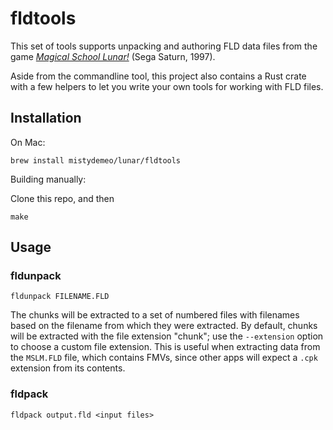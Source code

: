 # fldtools

This set of tools supports unpacking and authoring FLD data files from the game [*Magical School Lunar!*](https://en.wikipedia.org/wiki/Lunar:_Samposuru_Gakuen) (Sega Saturn, 1997).

Aside from the commandline tool, this project also contains a Rust crate with a few helpers to let you write your own tools for working with FLD files.

## Installation

On Mac:

```
brew install mistydemeo/lunar/fldtools
```

Building manually:

Clone this repo, and then

```
make
```

## Usage

### fldunpack

```
fldunpack FILENAME.FLD
```

The chunks will be extracted to a set of numbered files with filenames based on the filename from which they were extracted. By default, chunks will be extracted with the file extension "chunk"; use the `--extension` option to choose a custom file extension. This is useful when extracting data from the `MSLM.FLD` file, which contains FMVs, since other apps will expect a `.cpk` extension from its contents.

### fldpack

```
fldpack output.fld <input files>
```
